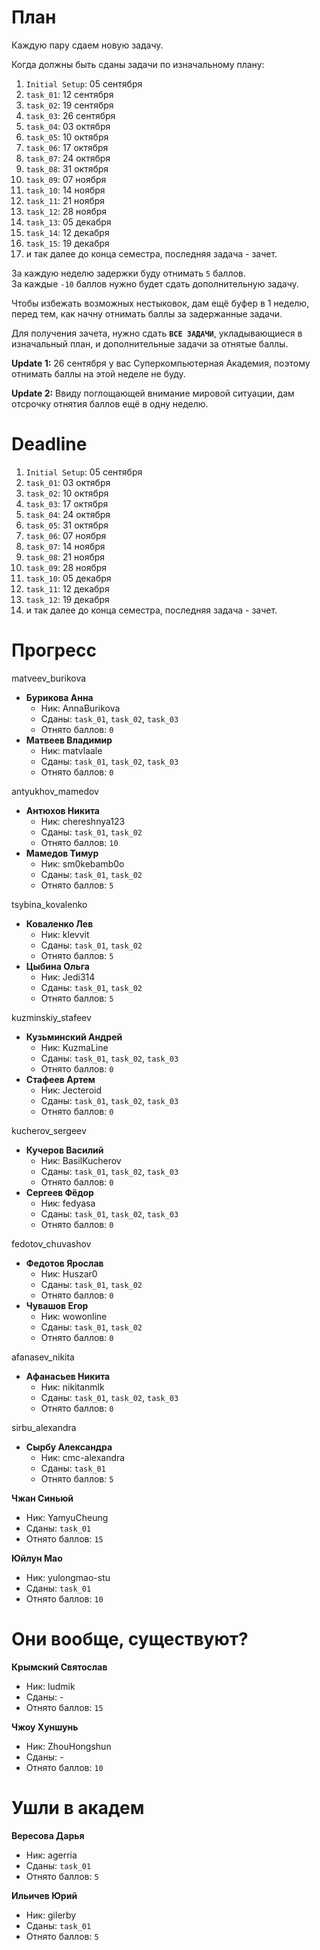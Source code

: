 # План

Каждую пару сдаем новую задачу.

Когда должны быть сданы задачи по изначальному плану:
1. `Initial Setup`: 05 сентября
1. `task_01`: 12 сентября
1. `task_02`: 19 сентября
1. `task_03`: 26 сентября
1. `task_04`: 03 октября
1. `task_05`: 10 октября
1. `task_06`: 17 октября
1. `task_07`: 24 октября
1. `task_08`: 31 октября
1. `task_09`: 07 ноября
1. `task_10`: 14 ноября
1. `task_11`: 21 ноября
1. `task_12`: 28 ноября
1. `task_13`: 05 декабря
1. `task_14`: 12 декабря
1. `task_15`: 19 декабря
1. и так далее до конца семестра, последняя задача - зачет.

За каждую неделю задержки буду отнимать `5` баллов.<br>
За каждые `-10` баллов нужно будет сдать дополнительную задачу.

Чтобы избежать возможных нестыковок, дам ещё буфер в 1 неделю,
перед тем, как начну отнимать баллы за задержанные задачи.

Для получения зачета, нужно сдать **`ВСЕ ЗАДАЧИ`**, укладывающиеся в изначальный план, и дополнительные задачи за отнятые баллы.

**Update 1:** 26 сентября у вас Суперкомпьютерная Академия, поэтому отнимать баллы на этой неделе не буду.

**Update 2:** Ввиду поглощающей внимание мировой ситуации, дам отсрочку отнятия баллов ещё в одну неделю.

# Deadline

1. `Initial Setup`: 05 сентября
1. `task_01`: 03 октября
1. `task_02`: 10 октября
1. `task_03`: 17 октября
1. `task_04`: 24 октября
1. `task_05`: 31 октября
1. `task_06`: 07 ноября
1. `task_07`: 14 ноября
1. `task_08`: 21 ноября
1. `task_09`: 28 ноября
1. `task_10`: 05 декабря
1. `task_11`: 12 декабря
1. `task_12`: 19 декабря
1. и так далее до конца семестра, последняя задача - зачет.

# Прогресс

matveev_burikova
  - **Бурикова Анна**
    - Ник: AnnaBurikova
    - Сданы: `task_01`, `task_02`, `task_03`
    - Отнято баллов: `0`
  - **Матвеев Владимир**
    - Ник: matvlaale
    - Сданы: `task_01`, `task_02`, `task_03`
    - Отнято баллов: `0`

antyukhov_mamedov
  - **Антюхов Никита**
    - Ник: chereshnya123
    - Сданы: `task_01`, `task_02`
    - Отнято баллов: `10`
  - **Мамедов Тимур**
    - Ник: sm0kebamb0o
    - Сданы: `task_01`, `task_02`
    - Отнято баллов: `5`

tsybina_kovalenko
  - **Коваленко Лев**
    - Ник: klevvit
    - Сданы: `task_01`, `task_02`
    - Отнято баллов: `5`
  - **Цыбина Ольга**
    - Ник: Jedi314
    - Сданы: `task_01`, `task_02`
    - Отнято баллов: `5`

kuzminskiy_stafeev
  - **Кузьминский Андрей**
    - Ник: KuzmaLine
    - Сданы: `task_01`, `task_02`, `task_03`
    - Отнято баллов: `0`
  - **Стафеев Артем**
    - Ник: Jecteroid
    - Сданы: `task_01`, `task_02`, `task_03`
    - Отнято баллов: `0`

kucherov_sergeev
  - **Кучеров Василий**
    - Ник: BasilKucherov
    - Сданы: `task_01`, `task_02`, `task_03`
    - Отнято баллов: `0`
  - **Сергеев Фёдор**
    - Ник: fedyasa
    - Сданы: `task_01`, `task_02`, `task_03`
    - Отнято баллов: `0`

fedotov_chuvashov
  - **Федотов Ярослав**
    - Ник: Huszar0
    - Сданы: `task_01`, `task_02`
    - Отнято баллов: `0`
  - **Чувашов Егор**
    - Ник: wowonline
    - Сданы: `task_01`, `task_02`
    - Отнято баллов: `0`

afanasev_nikita
  - **Афанасьев Никита**
    - Ник: nikitanmlk
    - Сданы: `task_01`, `task_02`, `task_03`
    - Отнято баллов: `0`

sirbu_alexandra
  - **Сырбу Александра**
    - Ник: cmc-alexandra
    - Сданы: `task_01`
    - Отнято баллов: `5`

**Чжан Синьюй**
- Ник: YamyuCheung
- Сданы: `task_01`
- Отнято баллов: `15`

**Юйлун Мао**
- Ник: yulongmao-stu
- Сданы: `task_01`
- Отнято баллов: `10`

# Они вообще, существуют?

**Крымский Святослав**
- Ник: ludmik
- Сданы: -
- Отнято баллов: `15`

**Чжоу Хуншунь**
- Ник: ZhouHongshun
- Сданы: -
- Отнято баллов: `10`

# Ушли в академ

**Вересова Дарья**
- Ник: agerria
- Сданы: `task_01`
- Отнято баллов: `5`

**Ильичев Юрий**
- Ник: gilerby
- Сданы: `task_01`
- Отнято баллов: `5`
